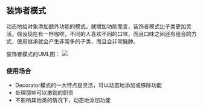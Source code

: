 ## 装饰者模式
动态地给对象添加额外功能的模式，就增加功能而言，装饰者模式比子类更加灵活。假设现在有一杯咖啡，不同的人喜欢不同的口味，而且口味之间还有组合的方式，使用继承就会产生非常多的子类，而且会非常臃肿。

装饰者模式的UML图：
![](http://7xiegr.com1.z0.glb.clouddn.com/decorator%20pattern.png)

### 使用场合
- Decorator模式的一大特点是灵活，可以动态地添加或移除功能
- 处理那些可以撤销的职责
- 不影响其他类的情况下，动态地添加功能
 

